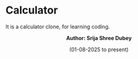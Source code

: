 # Calculator
It is a calculator clone, for learning coding.
<br>

<p style="text-align: center;"><b>Author: Srija Shree Dubey</b></p>
<p style="text-align: center;">(01-08-2025 to present)</p>